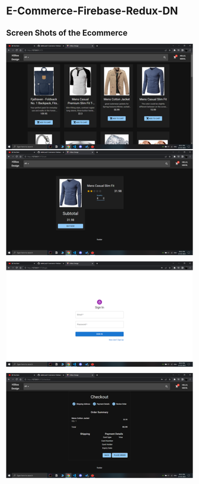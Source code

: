 # E-Commerce-Firebase-Redux-DN

## Screen Shots of the Ecommerce
![Alt text](src/assets/Screenshot%20(527).png)
![Alt text](src/assets/Screenshot%20(528).png)

![Alt text](src/assets/Screenshot%20(529).png)

![Alt text](src/assets/Screenshot%20(530).png)